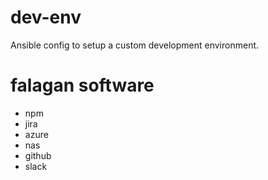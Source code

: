 # dev-env
Ansible config to setup a custom development environment.

# falagan software

- npm
- jira 
- azure
- nas
- github
- slack

